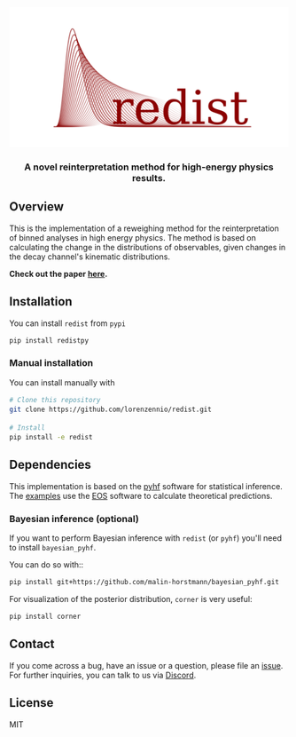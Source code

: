 
<!-- <h1 align="center">
  <br>
  <img src="logo.svg" alt="Redist" width="800">
</h1> -->

![REDIST](logo.svg)

<h3 align="center">A novel reinterpretation method for high-energy physics results.</h4>

## Overview
This is the implementation of a reweighing method for the reinterpretation of binned analyses in high energy physics. The method is based on calculating the change in the distributions of observables, given changes in the decay channel's kinematic distributions.

**Check out the paper [here](https://arxiv.org/pdf/2402.08417.pdf).**

## Installation

You can install `redist` from `pypi`

```bash
pip install redistpy
```

### Manual installation

You can install manually with
```bash
# Clone this repository
git clone https://github.com/lorenzennio/redist.git

# Install
pip install -e redist
```

## Dependencies
This implementation is based on the [pyhf](https://github.com/scikit-hep/pyhf) software for statistical inference. The [examples](examples) use the [EOS](https://github.com/eos/eos) software to calculate theoretical predictions.

### Bayesian inference (optional)
If you want to perform Bayesian inference with `redist` (or `pyhf`) you'll need to install `bayesian_pyhf`. 

You can do so with::
```bash
pip install git+https://github.com/malin-horstmann/bayesian_pyhf.git
```

For visualization of the posterior distribution, `corner` is very useful:

```bash
pip install corner
```

## Contact

If you come across a bug, have an issue or a question, please file an [issue](https://github.com/lorenzennio/redist/issues/new). For further inquiries, you can talk to us via [Discord](https://discord.gg/bmaVUQcR4w).


## License

MIT
